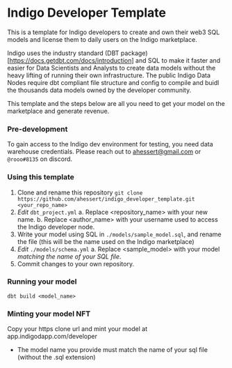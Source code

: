 # Indigo Developer Template
This is a template for Indigo developers to create and own their web3 SQL models and license them to daily users on the Indigo marketplace.

Indigo uses the industry standard (DBT package)[https://docs.getdbt.com/docs/introduction] and SQL to make it faster and easier for Data Scientists and Analysts to create data models without the heavy lifting of running their own infrastructure. The public Indigo Data Nodes require dbt compliant file structure and config to  compile and buidl the thousands data models owned by the developer community. 

This template and the steps below are all you need to get your model on the marketplace and generate revenue.


### Pre-development 
To gain access to the Indigo dev environment for testing, you need data warehouse credentials. Please reach out to ahessert@gmail.com or `@rooo#8135` on discord.


### Using this template
1. Clone and rename this repository `git clone https://github.com/ahessert/indigo_developer_template.git <your_repo_name>`
2. *Edit* `dbt_project.yml`
  a. Replace <repository_name> with your new name.
  b. Replace <author_name> with your username used to access the Indigo developer node.
3. Write your model using SQL in `./models/sample_model.sql`, and rename the file (this will be the name used on the Indigo marketplace)
4. *Edit* `./models/schema.yml`
  a. Replace <sample_model> with your model _matching the name of your SQL file_.
5. Commit changes to your own repository.


### Running your model
`dbt build <model_name>`


### Minting your model NFT
Copy your https clone url and mint your model at app.indigodapp.com/developer 
* The model name you provide must match the name of your sql file (without the .sql extension)
